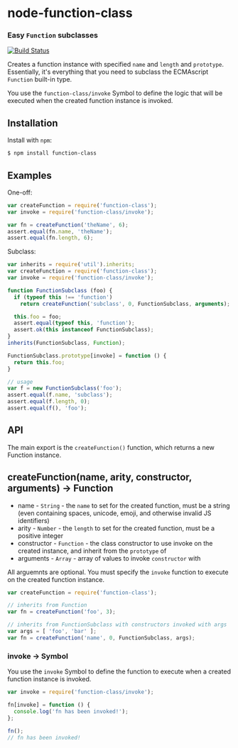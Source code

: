node-function-class
===================
### Easy `Function` subclasses
[![Build Status](https://secure.travis-ci.org/TooTallNate/node-function-class.svg)](http://travis-ci.org/TooTallNate/node-function-class)

Creates a function instance with specified `name` and `length` and `prototype`.
Essentially, it's everything that you need to subclass the ECMAscript `Function`
built-in type.

You use the `function-class/invoke` Symbol to define the logic that will be
executed when the created function instance is invoked.

Installation
------------

Install with `npm`:

``` bash
$ npm install function-class
```


Examples
--------

One-off:

``` js
var createFunction = require('function-class');
var invoke = require('function-class/invoke');

var fn = createFunction('theName', 6);
assert.equal(fn.name, 'theName');
assert.equal(fn.length, 6);
```

Subclass:

``` js
var inherits = require('util').inherits;
var createFunction = require('function-class');
var invoke = require('function-class/invoke');

function FunctionSubclass (foo) {
  if (typeof this !== 'function')
    return createFunction('subclass', 0, FunctionSubclass, arguments);

  this.foo = foo;
  assert.equal(typeof this, 'function');
  assert.ok(this instanceof FunctionSubclass);
}
inherits(FunctionSubclass, Function);

FunctionSubclass.prototype[invoke] = function () {
  return this.foo;
}

// usage
var f = new FunctionSubclass('foo');
assert.equal(f.name, 'subclass');
assert.equal(f.length, 0);
assert.equal(f(), 'foo');
```


API
---

The main export is the `createFunction()` function, which returns a new Function
instance.

## createFunction(name, arity, constructor, arguments) → Function<Type>

 * name - `String` - the `name` to set for the created function, must be a string (even containing spaces, unicode, emoji, and otherwise invalid JS identifiers)
 * arity - `Number` - the `length` to set for the created function, must be a positive integer
 * constructor - `Function` - the class constructor to use invoke on the created instance, and inherit from the `prototype` of
 * arguments - `Array` - array of values to invoke `constructor` with

All arguemnts are optional. You must specify the `invoke` function to execute on
the created function instance.

``` js
var createFunction = require('function-class');

// inherits from Function
var fn = createFunction('foo', 3);

// inherits from FunctionSubclass with constructors invoked with args
var args = [ 'foo', 'bar' ];
var fn = createFunction('name', 0, FunctionSubclass, args);
```

### invoke → Symbol

You use the `invoke` Symbol to define the function to execute when a created
function instance is invoked.

``` js
var invoke = require('function-class/invoke');

fn[invoke] = function () {
  console.log('fn has been invoked!');
};

fn();
// fn has been invoked!
```
